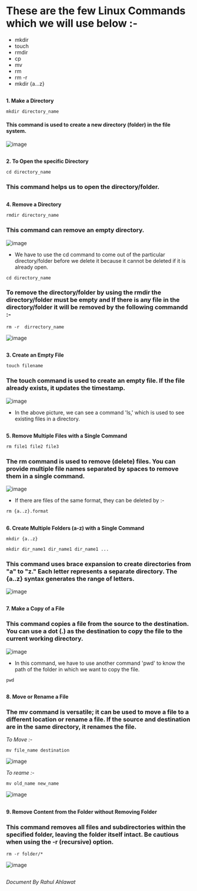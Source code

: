 # These are the few Linux Commands which we will use below :-

* mkdir
* touch
* rmdir 
* cp
* mv
* rm
* rm -r 
* mkdir {a...z}

##

**1. Make a Directory**
```
mkdir directory_name
```
#### This command is used to create a new directory (folder) in the file system.


![image](https://github.com/raahulahlawat/Linux-Commands/assets/151362887/22e08a92-8b7c-4570-8d18-0be532e50cff)


##

**2. To Open the specific Directory**
``` 
cd directory_name
 ```
 ### This command helps us to open the directory/folder.

 ##


 **4. Remove a Directory**
 ```
 rmdir directory_name
 ```
 ### This command can remove an empty directory.

![image](https://github.com/raahulahlawat/Linux-Commands/assets/151362887/b6a699e1-b2b8-409f-bfb5-0fe3de5ed4b2)


* We have to use the cd command to come out of the particular directory/folder before we delete it because it cannot be deleted if it is already open. 

```
cd directory_name
```

### To remove the directory/folder by using the rmdir the directory/folder must be empty and If there is any file in the directory/folder it will be removed by the following commandd :-

 ```
 rm -r  dirrectory_name
 ```
 
![image](https://github.com/raahulahlawat/Linux-Commands/assets/151362887/32941043-21a6-4ed3-807a-fa88500286df)


##

**3. Create an Empty File**
```
touch filename
```
### The touch command is used to create an empty file. If the file already exists, it updates the timestamp.

![image](https://github.com/raahulahlawat/Linux-Commands/assets/151362887/a71a231e-24e4-4e0f-aa3a-33494adab20f)

* In the above picture, we can see a command 'ls,' which is used to see existing files in a directory.

##

**5. Remove Multiple Files with a Single Command**

```
rm file1 file2 file3
```

### The rm command is used to remove (delete) files. You can provide multiple file names separated by spaces to remove them in a single command.

![image](https://github.com/raahulahlawat/Linux-Commands/assets/151362887/3f8d1651-810b-4f9d-ac81-647403f3cf30)

* If there are files of the same format, they can be deleted by :-
```
rm {a..z}.format
```

## 

**6. Create Multiple Folders (a-z) with a Single Command**
```
mkdir {a..z}
```
```
mkdir dir_name1 dir_name1 dir_name1 ...
```
### This command uses brace expansion to create directories from "a" to "z." Each letter represents a separate directory. The {a..z} syntax generates the range of letters. 

![image](https://github.com/raahulahlawat/Linux-Commands/assets/151362887/4e82a61f-5d59-42cb-ae02-da6e1853a602)

##

**7. Make a Copy of a File**

### This command copies a file from the source to the destination. You can use a dot (.) as the destination to copy the file to the current working directory.

![image](https://github.com/raahulahlawat/Linux-Commands/assets/151362887/1d98f675-a01c-414a-923d-f3ab37fc631d)

* In this command, we have to use another command 'pwd' to know the path of the folder in which we want to copy the file.
```
pwd
```

##

**8. Move or Rename a File**

### The mv command is versatile; it can be used to move a file to a different location or rename a file. If the source and destination are in the same directory, it renames the file.

*To Move :-*
```
mv file_name destination
```
![image](https://github.com/raahulahlawat/Linux-Commands/assets/151362887/60552229-5bbb-4dba-b08c-4955771b80d4)

*To reame :-*

```
mv old_name new_name
```
![image](https://github.com/raahulahlawat/Linux-Commands/assets/151362887/e910a77f-8906-4bfb-813e-1e7a2a7ab536)

##

**9. Remove Content from the Folder without Removing Folder**

### This command removes all files and subdirectories within the specified folder, leaving the folder itself intact. Be cautious when using the -r (recursive) option.
```
rm -r folder/*
```

![image](https://github.com/raahulahlawat/Linux-Commands/assets/151362887/93764640-e530-4b56-92f9-b9b3d84fb959)

##
##

*Document By Rahul Ahlawat*
